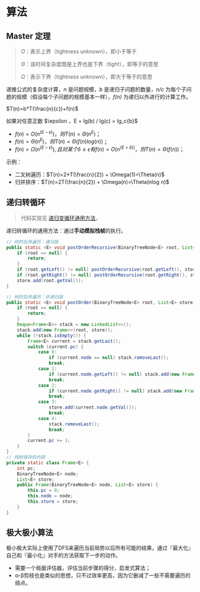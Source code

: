 # 算法

## Master 定理

> $O$：表示上界（tightness unknown），即小于等于
>
> $\Theta$：该时间复杂度既是上界也是下界（tight），即等于的意思
>
> $\Omega$：表示下界（tightness unknown），即大于等于的意思

递推公式的复杂度计算，*n* 是问题规模，*b* 是递归子问题的数量，*n/c* 为每个子问题的规模（假设每个子问题的规模基本一样），*f(n)* 为递归以外进行的计算工作。

$T(n)=b*T(\frac{n}{c})+f(n)$

如果对任意正数 $\epsilon $，$E = lg(b) / lg(c) = lg_c{b}$

- $f(n) = O(n^{(E−\epsilon)})，则T(n) = \Theta(n^E)$；
- $f(n)= \Theta(n^E)，则T(n)=Θ(f(n)log⁡(n))$；
- $f(n)=Ω(n^{(E−ϵ)}), 且对某个δ≥ϵ有f(n)=Ο(n^{(E+δ))}，则T(n)=Θ(f(n))$；

示例：

- 二叉树遍历：$T(n)=2*T(\frac{n}{2}) + \Omega(1)=\Theta(n)$
- 归并排序：$T(n)=2T(\frac{n}{2}) + \Omega(n)=\Theta(nlog n)$



## 递归转循环

> 代码实现见 [递归变循环通用方法](https://gitee.com/oscsc/data-structure-and-algorithm/blob/master/src/main/java/org/xliu/cs/algs_ds/algs/recursive/RecursiveToFor.java)。

递归转循环的通用方法：通过**手动模拟栈帧**的执行。

```java
// 树的后序遍历：递归版
public static <E> void postOrderRecursive(BinaryTreeNode<E> root, List<E> store) {
    if (root == null) {
        return;
    }
    if (root.getLeft() != null) postOrderRecursive(root.getLeft(), store);
    if (root.getRight() != null) postOrderRecursive(root.getRight(), store);
    store.add(root.getVal());
}

// 树的后序遍历：非递归版
public static <E> void postOrder(BinaryTreeNode<E> root, List<E> store) {
    if (root == null) {
        return;
    }
    Deque<Frame<E>> stack = new LinkedList<>();
    stack.add(new Frame<>(root, store));
    while (!stack.isEmpty()) {
        Frame<E> current = stack.getLast();
        switch (current.pc) {
            case 0:
                if (current.node == null) stack.removeLast();
                break;
            case 1:
                if (current.node.getLeft() != null) stack.add(new Frame<>(current.node.getLeft(), store));
                break;
            case 2:
                if (current.node.getRight() != null) stack.add(new Frame<>(current.node.getRight(), store));
                break;
            case 3:
                store.add(current.node.getVal());
                break;
            case 4:
                stack.removeLast();
                break;
        }
        current.pc += 1;
    }
}
// 栈帧保存的内容
private static class Frame<E> {
    int pc;
    BinaryTreeNode<E> node;
    List<E> store;
    public Frame(BinaryTreeNode<E> node, List<E> store) {
        this.pc = 0;
        this.node = node;
        this.store = store;
    }
}
```





## 极大极小算法

极小极大实际上使用了DFS来遍历当前局势以后所有可能的结果，通过『最大化』自己和『最小化』对手的方法获取下一步的动作。

- 需要一个局面评估器，评估当前步骤的得分，启发式算法；
- α-β剪枝也是类似的思想，只不过效率更高，因为它删减了一些不需要遍历的结点。


